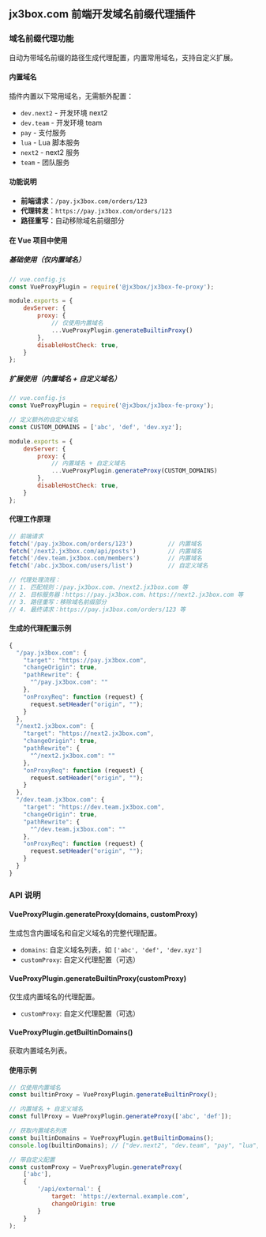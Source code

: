 ## jx3box.com 前端开发域名前缀代理插件

### 域名前缀代理功能

自动为带域名前缀的路径生成代理配置，内置常用域名，支持自定义扩展。

#### 内置域名

插件内置以下常用域名，无需额外配置：
- `dev.next2` - 开发环境 next2
- `dev.team` - 开发环境 team  
- `pay` - 支付服务
- `lua` - Lua 脚本服务
- `next2` - next2 服务
- `team` - 团队服务

#### 功能说明

- **前端请求**：`/pay.jx3box.com/orders/123`
- **代理转发**：`https://pay.jx3box.com/orders/123`
- **路径重写**：自动移除域名前缀部分

#### 在 Vue 项目中使用

##### 基础使用（仅内置域名）

```js
// vue.config.js
const VueProxyPlugin = require('@jx3box/jx3box-fe-proxy');

module.exports = {
    devServer: {
        proxy: {
            // 仅使用内置域名
            ...VueProxyPlugin.generateBuiltinProxy()
        },
        disableHostCheck: true,
    }
};
```

##### 扩展使用（内置域名 + 自定义域名）

```js
// vue.config.js
const VueProxyPlugin = require('@jx3box/jx3box-fe-proxy');

// 定义额外的自定义域名
const CUSTOM_DOMAINS = ['abc', 'def', 'dev.xyz'];

module.exports = {
    devServer: {
        proxy: {
            // 内置域名 + 自定义域名
            ...VueProxyPlugin.generateProxy(CUSTOM_DOMAINS)
        },
        disableHostCheck: true,
    }
};
```

#### 代理工作原理

```js
// 前端请求
fetch('/pay.jx3box.com/orders/123')          // 内置域名
fetch('/next2.jx3box.com/api/posts')         // 内置域名
fetch('/dev.team.jx3box.com/members')        // 内置域名
fetch('/abc.jx3box.com/users/list')          // 自定义域名

// 代理处理流程：
// 1. 匹配规则：/pay.jx3box.com、/next2.jx3box.com 等
// 2. 目标服务器：https://pay.jx3box.com、https://next2.jx3box.com 等
// 3. 路径重写：移除域名前缀部分
// 4. 最终请求：https://pay.jx3box.com/orders/123 等
```

#### 生成的代理配置示例

```js
{
  "/pay.jx3box.com": {
    "target": "https://pay.jx3box.com",
    "changeOrigin": true,
    "pathRewrite": {
      "^/pay.jx3box.com": ""
    },
    "onProxyReq": function (request) {
      request.setHeader("origin", "");
    }
  },
  "/next2.jx3box.com": {
    "target": "https://next2.jx3box.com",
    "changeOrigin": true,
    "pathRewrite": {
      "^/next2.jx3box.com": ""
    },
    "onProxyReq": function (request) {
      request.setHeader("origin", "");
    }
  },
  "/dev.team.jx3box.com": {
    "target": "https://dev.team.jx3box.com",
    "changeOrigin": true,
    "pathRewrite": {
      "^/dev.team.jx3box.com": ""
    },
    "onProxyReq": function (request) {
      request.setHeader("origin", "");
    }
  }
}
```

### API 说明

#### VueProxyPlugin.generateProxy(domains, customProxy)

生成包含内置域名和自定义域名的完整代理配置。

- `domains`: 自定义域名列表，如 `['abc', 'def', 'dev.xyz']`
- `customProxy`: 自定义代理配置（可选）

#### VueProxyPlugin.generateBuiltinProxy(customProxy)

仅生成内置域名的代理配置。

- `customProxy`: 自定义代理配置（可选）

#### VueProxyPlugin.getBuiltinDomains()

获取内置域名列表。

#### 使用示例

```js
// 仅使用内置域名
const builtinProxy = VueProxyPlugin.generateBuiltinProxy();

// 内置域名 + 自定义域名
const fullProxy = VueProxyPlugin.generateProxy(['abc', 'def']);

// 获取内置域名列表
const builtinDomains = VueProxyPlugin.getBuiltinDomains();
console.log(builtinDomains); // ["dev.next2", "dev.team", "pay", "lua", "next2", "team"]

// 带自定义配置
const customProxy = VueProxyPlugin.generateProxy(
    ['abc'], 
    {
        '/api/external': {
            target: 'https://external.example.com',
            changeOrigin: true
        }
    }
);
```